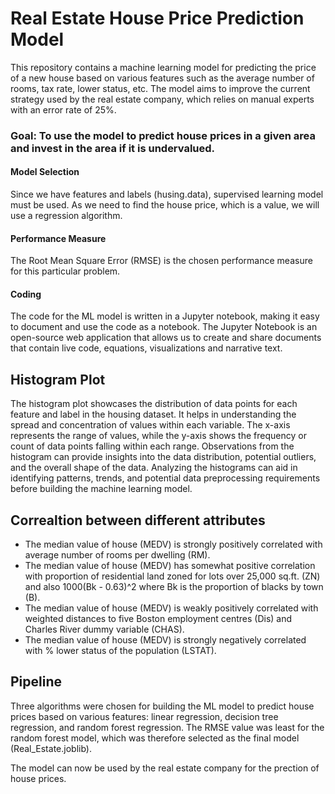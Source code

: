 # Real Estate House Price Prediction Model
This repository contains a machine learning model for predicting the price of a new house based on various features such as the average number of rooms, tax rate, lower status, etc.
The model aims to improve the current strategy used by the real estate company, which relies on manual experts with an error rate of 25%.

### Goal: To use the model to predict house prices in a given area and invest in the area if it is undervalued.

#### Model Selection
Since we have features and labels (husing.data), supervised learning model must be used. As we need to find the house price, which is a value, we will use a regression algorithm.

#### Performance Measure
The Root Mean Square Error (RMSE) is the chosen performance measure for this particular problem.

#### Coding
The code for the ML model is written in a Jupyter notebook, making it easy to document and use the code as a notebook. 
The Jupyter Notebook is an open-source web application that allows us to create and share documents that contain live code, equations, visualizations and narrative text.

## Histogram Plot
The histogram plot showcases the distribution of data points for each feature and label in the housing dataset.
It helps in understanding the spread and concentration of values within each variable.
The x-axis represents the range of values, while the y-axis shows the frequency or count of data points falling within each range.
Observations from the histogram can provide insights into the data distribution, potential outliers, and the overall shape of the data.
Analyzing the histograms can aid in identifying patterns, trends, and potential data preprocessing requirements before building the machine learning model.

## Correaltion between different attributes
- The median value of house (MEDV) is strongly positively correlated with average number of rooms per dwelling (RM). 
- The median value of house (MEDV) has somewhat positive correlation with proportion of residential land zoned for lots over 25,000 sq.ft. (ZN) and also 1000(Bk - 0.63)^2 where Bk is the proportion of blacks by town (B).
- The median value of house (MEDV) is weakly positively correlated with weighted distances to five Boston employment centres (Dis) and Charles River dummy variable (CHAS).
- The median value of house (MEDV) is strongly negatively correlated with % lower status of the population (LSTAT).

## Pipeline
Three algorithms were chosen for building the ML model to predict house prices based on various features: linear regression, decision tree regression, and random forest regression. 
The RMSE value was least for the random forest model, which was therefore selected as the final model (Real_Estate.joblib).

The model can now be used by the real estate company for the prection of house prices. 

